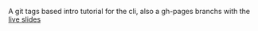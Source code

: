A git tags based intro tutorial for the cli, also a gh-pages branchs with the [live slides](http://alonisser.github.io/welcome-cli)

